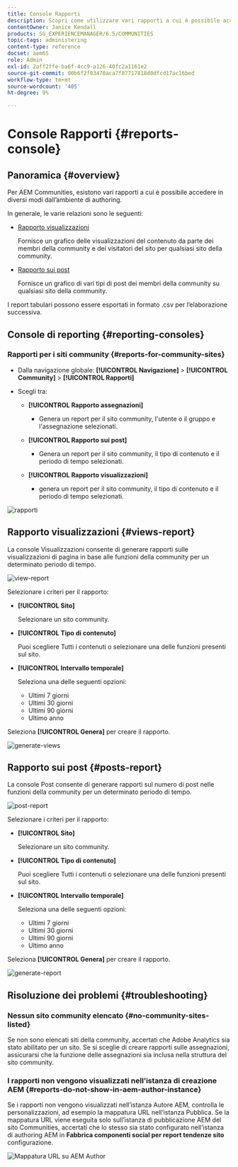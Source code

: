 ```yaml
---
title: Console Rapporti
description: Scopri come utilizzare vari rapporti a cui è possibile accedere in diversi modi dall’ambiente Adobe Experience Manager Author.
contentOwner: Janice Kendall
products: SG_EXPERIENCEMANAGER/6.5/COMMUNITIES
topic-tags: administering
content-type: reference
docset: aem65
role: Admin
exl-id: 2aff2ffe-ba6f-4cc9-a126-40fc2a1161e2
source-git-commit: 00b6f2f03470aca7f87717818d0dfcd17ac16bed
workflow-type: tm+mt
source-wordcount: '405'
ht-degree: 9%

---
```


# Console Rapporti {#reports-console}

## Panoramica {#overview}

Per AEM Communities, esistono vari rapporti a cui è possibile accedere in diversi modi dall’ambiente di authoring.

In generale, le varie relazioni sono le seguenti:

* [Rapporto visualizzazioni](#views-report)

  Fornisce un grafico delle visualizzazioni del contenuto da parte dei membri della community e dei visitatori del sito per qualsiasi sito della community.

* [Rapporto sui post](#posts-report)

  Fornisce un grafico di vari tipi di post dei membri della community su qualsiasi sito della community.

I report tabulari possono essere esportati in formato .csv per l’elaborazione successiva.

## Console di reporting {#reporting-consoles}

### Rapporti per i siti community {#reports-for-community-sites}

* Dalla navigazione globale: **[!UICONTROL Navigazione]** > **[!UICONTROL Community]** >  **[!UICONTROL Rapporti]**

* Scegli tra:

   * **[!UICONTROL Rapporto assegnazioni]**

      * Genera un report per il sito community, l&#39;utente o il gruppo e l&#39;assegnazione selezionati.

   * **[!UICONTROL Rapporto sui post]**

      * Genera un report per il sito community, il tipo di contenuto e il periodo di tempo selezionati.

   * **[!UICONTROL Rapporto visualizzazioni]**

      * genera un report per il sito community, il tipo di contenuto e il periodo di tempo selezionati.

![rapporti](assets/reports1.png)

## Rapporto visualizzazioni {#views-report}

La console Visualizzazioni consente di generare rapporti sulle visualizzazioni di pagina in base alle funzioni della community per un determinato periodo di tempo.

![view-report](assets/view-report.png)

Selezionare i criteri per il rapporto:

* **[!UICONTROL Sito]**

  Selezionare un sito community.

* **[!UICONTROL Tipo di contenuto]**

  Puoi scegliere Tutti i contenuti o selezionare una delle funzioni presenti sul sito.

* **[!UICONTROL Intervallo temporale]**

  Seleziona una delle seguenti opzioni:

   * Ultimi 7 giorni
   * Ultimi 30 giorni
   * Ultimi 90 giorni
   * Ultimo anno

Seleziona **[!UICONTROL Genera]** per creare il rapporto.

![generate-views](assets/generate-views.png)

## Rapporto sui post {#posts-report}

La console Post consente di generare rapporti sul numero di post nelle funzioni della community per un determinato periodo di tempo.

![post-report](assets/posts-report.png)

Selezionare i criteri per il rapporto:

* **[!UICONTROL Sito]**

  Selezionare un sito community.

* **[!UICONTROL Tipo di contenuto]**

  Puoi scegliere Tutti i contenuti o selezionare una delle funzioni presenti sul sito.

* **[!UICONTROL Intervallo temporale]**

  Seleziona una delle seguenti opzioni:

   * Ultimi 7 giorni
   * Ultimi 30 giorni
   * Ultimi 90 giorni
   * Ultimo anno

Seleziona **[!UICONTROL Genera]** per creare il rapporto.

![generate-report](assets/generate-posts-report.png)

## Risoluzione dei problemi {#troubleshooting}

### Nessun sito community elencato {#no-community-sites-listed}

Se non sono elencati siti della community, accertati che Adobe Analytics sia stato abilitato per un sito. Se si sceglie di creare rapporti sulle assegnazioni, assicurarsi che la funzione delle assegnazioni sia inclusa nella struttura del sito community.

### I rapporti non vengono visualizzati nell’istanza di creazione AEM {#reports-do-not-show-in-aem-author-instance}

Se i rapporti non vengono visualizzati nell’istanza Autore AEM, controlla le personalizzazioni, ad esempio la mappatura URL nell’istanza Pubblica. Se la mappatura URL viene eseguita solo sull’istanza di pubblicazione AEM del sito Communities, accertati che lo stesso sia stato configurato nell’istanza di authoring AEM in **Fabbrica componenti social per report tendenze sito** configurazione.

![Mappatura URL su AEM Author](assets/sitetrend.png)
